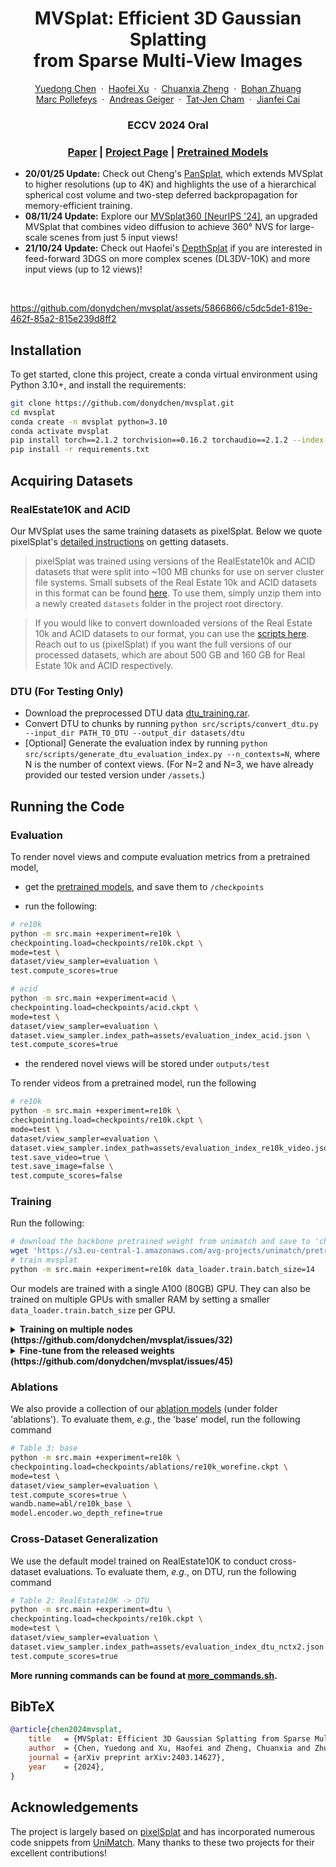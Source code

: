<p align="center">
  <h1 align="center">MVSplat: Efficient 3D Gaussian Splatting <br> from Sparse Multi-View Images</h1>
  <p align="center">
    <a href="https://donydchen.github.io/">Yuedong Chen</a>
    &nbsp;·&nbsp;
    <a href="https://haofeixu.github.io/">Haofei Xu</a>
    &nbsp;·&nbsp;
    <a href="https://chuanxiaz.com/">Chuanxia Zheng</a>
    &nbsp;·&nbsp;
    <a href="https://bohanzhuang.github.io/">Bohan Zhuang</a> <br>
    <a href="https://people.inf.ethz.ch/marc.pollefeys/">Marc Pollefeys</a>
    &nbsp;·&nbsp;
    <a href="http://www.cvlibs.net/">Andreas Geiger</a>
    &nbsp;·&nbsp;
    <a href="https://personal.ntu.edu.sg/astjcham/">Tat-Jen Cham</a>
    &nbsp;·&nbsp;
    <a href="https://jianfei-cai.github.io/">Jianfei Cai</a>
  </p>
  <h3 align="center">ECCV 2024 Oral</h3>
  <h3 align="center"><a href="https://arxiv.org/abs/2403.14627">Paper</a> | <a href="https://donydchen.github.io/mvsplat/">Project Page</a> | <a href="https://drive.google.com/drive/folders/14_E_5R6ojOWnLSrSVLVEMHnTiKsfddjU">Pretrained Models</a> </h3>
<!--   <div align="center">
    <a href="https://news.ycombinator.com/item?id=41222655">
      <img
        alt="Featured on Hacker News"
        src="https://hackerbadge.vercel.app/api?id=41222655&type=dark"
      />
    </a>
  </div> -->

<ul>
<li><b>20/01/25 Update:</b> Check out Cheng's <a href="https://github.com/chengzhag/PanSplat">PanSplat</a>, which extends MVSplat to higher resolutions (up to 4K) and highlights the use of a hierarchical spherical cost volume and two-step deferred backpropagation for memory-efficient training. </li>
<li><b>08/11/24 Update:</b> Explore our <a href="https://github.com/donydchen/mvsplat360">MVSplat360 [NeurIPS '24]</a>, an upgraded MVSplat that combines video diffusion to achieve 360° NVS for large-scale scenes from just 5 input views! </li>  
<li><b>21/10/24 Update:</b> Check out Haofei's <a href="https://github.com/cvg/depthsplat">DepthSplat</a> if you are interested in feed-forward 3DGS on more complex scenes (DL3DV-10K) and more input views (up to 12 views)!</li>
</ul>
<br>
</p>

https://github.com/donydchen/mvsplat/assets/5866866/c5dc5de1-819e-462f-85a2-815e239d8ff2

## Installation

To get started, clone this project, create a conda virtual environment using Python 3.10+, and install the requirements:

```bash
git clone https://github.com/donydchen/mvsplat.git
cd mvsplat
conda create -n mvsplat python=3.10
conda activate mvsplat
pip install torch==2.1.2 torchvision==0.16.2 torchaudio==2.1.2 --index-url https://download.pytorch.org/whl/cu118
pip install -r requirements.txt
```

## Acquiring Datasets

### RealEstate10K and ACID

Our MVSplat uses the same training datasets as pixelSplat. Below we quote pixelSplat's [detailed instructions](https://github.com/dcharatan/pixelsplat?tab=readme-ov-file#acquiring-datasets) on getting datasets.

> pixelSplat was trained using versions of the RealEstate10k and ACID datasets that were split into ~100 MB chunks for use on server cluster file systems. Small subsets of the Real Estate 10k and ACID datasets in this format can be found [here](https://drive.google.com/drive/folders/1joiezNCyQK2BvWMnfwHJpm2V77c7iYGe?usp=sharing). To use them, simply unzip them into a newly created `datasets` folder in the project root directory.

> If you would like to convert downloaded versions of the Real Estate 10k and ACID datasets to our format, you can use the [scripts here](https://github.com/dcharatan/real_estate_10k_tools). Reach out to us (pixelSplat) if you want the full versions of our processed datasets, which are about 500 GB and 160 GB for Real Estate 10k and ACID respectively.

### DTU (For Testing Only)

* Download the preprocessed DTU data [dtu_training.rar](https://drive.google.com/file/d/1eDjh-_bxKKnEuz5h-HXS7EDJn59clx6V/view).
* Convert DTU to chunks by running `python src/scripts/convert_dtu.py --input_dir PATH_TO_DTU --output_dir datasets/dtu`
* [Optional] Generate the evaluation index by running `python src/scripts/generate_dtu_evaluation_index.py --n_contexts=N`, where N is the number of context views. (For N=2 and N=3, we have already provided our tested version under `/assets`.)

## Running the Code

### Evaluation

To render novel views and compute evaluation metrics from a pretrained model,

* get the [pretrained models](https://drive.google.com/drive/folders/14_E_5R6ojOWnLSrSVLVEMHnTiKsfddjU), and save them to `/checkpoints`

* run the following:

```bash
# re10k
python -m src.main +experiment=re10k \
checkpointing.load=checkpoints/re10k.ckpt \
mode=test \
dataset/view_sampler=evaluation \
test.compute_scores=true

# acid
python -m src.main +experiment=acid \
checkpointing.load=checkpoints/acid.ckpt \
mode=test \
dataset/view_sampler=evaluation \
dataset.view_sampler.index_path=assets/evaluation_index_acid.json \
test.compute_scores=true
```

* the rendered novel views will be stored under `outputs/test`

To render videos from a pretrained model, run the following

```bash
# re10k
python -m src.main +experiment=re10k \
checkpointing.load=checkpoints/re10k.ckpt \
mode=test \
dataset/view_sampler=evaluation \
dataset.view_sampler.index_path=assets/evaluation_index_re10k_video.json \
test.save_video=true \
test.save_image=false \
test.compute_scores=false
```

### Training

Run the following:

```bash
# download the backbone pretrained weight from unimatch and save to 'checkpoints/'
wget 'https://s3.eu-central-1.amazonaws.com/avg-projects/unimatch/pretrained/gmdepth-scale1-resumeflowthings-scannet-5d9d7964.pth' -P checkpoints
# train mvsplat
python -m src.main +experiment=re10k data_loader.train.batch_size=14
```

Our models are trained with a single A100 (80GB) GPU. They can also be trained on multiple GPUs with smaller RAM by setting a smaller `data_loader.train.batch_size` per GPU.

<details>
  <summary><b>Training on multiple nodes (https://github.com/donydchen/mvsplat/issues/32)</b></summary>
Since this project is built on top of pytorch_lightning, it can be trained on multiple nodes hosted on the SLURM cluster. For example, to train on 2 nodes (with 2 GPUs on each node), add the following lines to the SLURM job script

```bash
#SBATCH --nodes=2           # should match with trainer.num_nodes
#SBATCH --gres=gpu:2        # gpu per node
#SBATCH --ntasks-per-node=2

# optional, for debugging
export NCCL_DEBUG=INFO
export HYDRA_FULL_ERROR=1
# optional, set network interface, obtained from ifconfig
export NCCL_SOCKET_IFNAME=[YOUR NETWORK INTERFACE]
# optional, set IB GID index
export NCCL_IB_GID_INDEX=3

# run the command with 'srun'
srun python -m src.main +experiment=re10k \
data_loader.train.batch_size=4 \
trainer.num_nodes=2
```

References:
* [Pytorch Lightning: RUN ON AN ON-PREM CLUSTER (ADVANCED)](https://lightning.ai/docs/pytorch/stable/clouds/cluster_advanced.html)
* [NCCL: How to set NCCL_SOCKET_IFNAME](https://github.com/NVIDIA/nccl/issues/286)
* [NCCL: NCCL WARN NET/IB](https://github.com/NVIDIA/nccl/issues/426)

</details>

<details>
  <summary><b>Fine-tune from the released weights (https://github.com/donydchen/mvsplat/issues/45)</b></summary>
To fine-tune from the released weights <i>without</i> loading the optimizer states, run the following:

```bash
python -m src.main +experiment=re10k data_loader.train.batch_size=14 \
checkpointing.load=checkpoints/re10k.ckpt \
checkpointing.resume=false
```

</details>

### Ablations

We also provide a collection of our [ablation models](https://drive.google.com/drive/folders/14_E_5R6ojOWnLSrSVLVEMHnTiKsfddjU) (under folder 'ablations'). To evaluate them, *e.g.*, the 'base' model, run the following command

```bash
# Table 3: base
python -m src.main +experiment=re10k \
checkpointing.load=checkpoints/ablations/re10k_worefine.ckpt \
mode=test \
dataset/view_sampler=evaluation \
test.compute_scores=true \
wandb.name=abl/re10k_base \
model.encoder.wo_depth_refine=true 
```

### Cross-Dataset Generalization

We use the default model trained on RealEstate10K to conduct cross-dataset evaluations. To evaluate them, *e.g.*, on DTU, run the following command

```bash
# Table 2: RealEstate10K -> DTU
python -m src.main +experiment=dtu \
checkpointing.load=checkpoints/re10k.ckpt \
mode=test \
dataset/view_sampler=evaluation \
dataset.view_sampler.index_path=assets/evaluation_index_dtu_nctx2.json \
test.compute_scores=true
```

**More running commands can be found at [more_commands.sh](more_commands.sh).**

## BibTeX

```bibtex
@article{chen2024mvsplat,
    title   = {MVSplat: Efficient 3D Gaussian Splatting from Sparse Multi-View Images},
    author  = {Chen, Yuedong and Xu, Haofei and Zheng, Chuanxia and Zhuang, Bohan and Pollefeys, Marc and Geiger, Andreas and Cham, Tat-Jen and Cai, Jianfei},
    journal = {arXiv preprint arXiv:2403.14627},
    year    = {2024},
}
```

## Acknowledgements

The project is largely based on [pixelSplat](https://github.com/dcharatan/pixelsplat) and has incorporated numerous code snippets from [UniMatch](https://github.com/autonomousvision/unimatch). Many thanks to these two projects for their excellent contributions!
